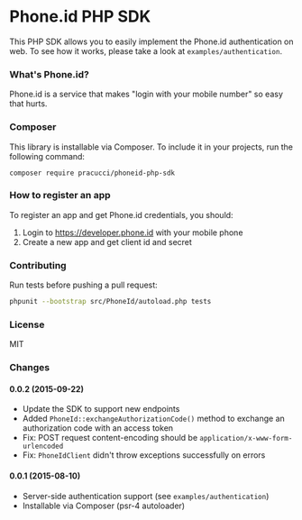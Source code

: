 # Phone.id PHP SDK

This PHP SDK allows you to easily implement the Phone.id authentication on web. To see how it works, please take a look at `examples/authentication`.


### What's Phone.id?

Phone.id is a service that makes "login with your mobile number" so easy that hurts.


### Composer

This library is installable via Composer. To include it in your projects, run the following command:

`composer require pracucci/phoneid-php-sdk`


### How to register an app

To register an app and get Phone.id credentials, you should:

1. Login to https://developer.phone.id with your mobile phone
2. Create a new app and get client id and secret


### Contributing

Run tests before pushing a pull request:

``` bash
phpunit --bootstrap src/PhoneId/autoload.php tests
```


### License

MIT


### Changes

#### 0.0.2 (2015-09-22)

 - Update the SDK to support new endpoints
 - Added `PhoneId::exchangeAuthorizationCode()` method to exchange an authorization code with an access token
 - Fix: POST request content-encoding should be `application/x-www-form-urlencoded`
 - Fix: `PhoneIdClient` didn't throw exceptions successfully on errors


#### 0.0.1 (2015-08-10)

 - Server-side authentication support (see `examples/authentication`)
 - Installable via Composer (psr-4 autoloader)
